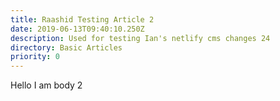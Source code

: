 ```yaml
---
title: Raashid Testing Article 2
date: 2019-06-13T09:40:10.250Z
description: Used for testing Ian's netlify cms changes 24
directory: Basic Articles
priority: 0
---
```

Hello I am body 2
